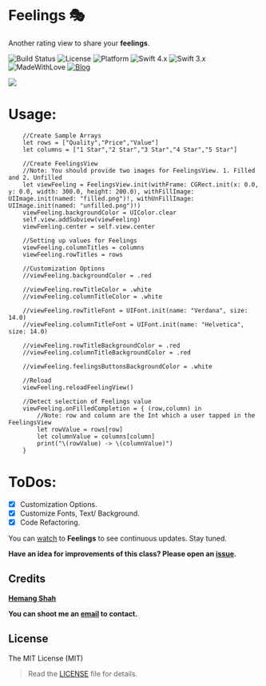 # Feelings 🎭

Another rating view to share your **feelings**.

![Build Status](https://travis-ci.org/hemangshah/Feelings.svg?branch=master)
![License](https://img.shields.io/badge/License-MIT-lightgrey.svg)
![Platform](https://img.shields.io/badge/Platforms-iOS-red.svg)
![Swift 4.x](https://img.shields.io/badge/Swift-4.x-blue.svg)
![Swift 3.x](https://img.shields.io/badge/Swift-3.x-blue.svg)
![MadeWithLove](https://img.shields.io/badge/Made%20with%20%E2%9D%A4-India-green.svg)
[![Blog](https://img.shields.io/badge/Blog-iKiwiTech.com-blue.svg)](http://www.ikiwitech.com)

<img src="https://github.com/hemangshah/Feelings/blob/master/Screenshots/Screenshot-1.png">

# Usage:

        //Create Sample Arrays
        let rows = ["Quality","Price","Value"]
        let columns = ["1 Star","2 Star","3 Star","4 Star","5 Star"]
        
        //Create FeelingsView
        //Note: You should provide two images for FeelingsView. 1. Filled and 2. Unfilled        
        let viewFeeling = FeelingsView.init(withFrame: CGRect.init(x: 0.0, y: 0.0, width: 300.0, height: 200.0), withFillImage: UIImage.init(named: "filled.png")!, withUnFillImage: UIImage.init(named: "unfilled.png")!)
        viewFeeling.backgroundColor = UIColor.clear
        self.view.addSubview(viewFeeling)
        viewFeeling.center = self.view.center
        
        //Setting up values for Feelings
        viewFeeling.columnTitles = columns
        viewFeeling.rowTitles = rows
        
        //Customization Options
        //viewFeeling.backgroundColor = .red
        
        //viewFeeling.rowTitleColor = .white
        //viewFeeling.columnTitleColor = .white
        
        //viewFeeling.rowTitleFont = UIFont.init(name: "Verdana", size: 14.0)
        //viewFeeling.columnTitleFont = UIFont.init(name: "Helvetica", size: 14.0)
        
        //viewFeeling.rowTitleBackgroundColor = .red
        //viewFeeling.columnTitleBackgroundColor = .red
        
        //viewFeeling.feelingsButtonsBackgroundColor = .white
        
        //Reload
        viewFeeling.reloadFeelingView()
        
        //Detect selection of Feelings value
        viewFeeling.onFilledCompletion = { (row,column) in
            //Note: row and column are the Int which a user tapped in the FeelingsView
            let rowValue = rows[row]
            let columnValue = columns[column]
            print("\(rowValue) -> \(columnValue)")
        }

# ToDos:

- [x] Customization Options.
- [x] Customize Fonts, Text/ Background.
- [x] Code Refactoring.

You can [watch](https://github.com/hemangshah/Feelings/subscription) to **Feelings** to see continuous updates. Stay tuned.

<b>Have an idea for improvements of this class?
Please open an [issue](https://github.com/hemangshah/Feelings/issues/new).</b>
    
## Credits

<b>[Hemang Shah](https://about.me/hemang.shah)</b>

**You can shoot me an [email](http://www.google.com/recaptcha/mailhide/d?k=01IzGihUsyfigse2G9z80rBw==&c=vU7vyAaau8BctOAIJFwHVbKfgtIqQ4QLJaL73yhnB3k=) to contact.**

## License

The MIT License (MIT)

> Read the [LICENSE](https://github.com/hemangshah/Feelings/blob/master/LICENSE) file for details.
